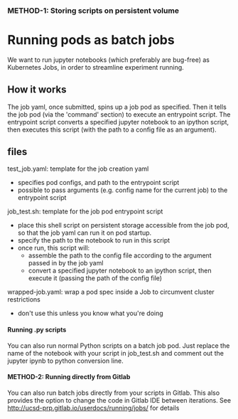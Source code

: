 
### METHOD-1: Storing scripts on persistent volume
# Running pods as batch jobs
We want to run jupyter notebooks (which preferably are bug-free) as Kubernetes Jobs, in order to streamline experiment running. 

## How it works
The job yaml, once submitted, spins up a job pod as specified. Then it tells the job pod (via the 'command' section) to execute an entrypoint script. The entrypoint script converts a specified jupyter notebook to an ipython script, then executes this script (with the path to a config file as an argument).

## files

test_job.yaml: template for the job creation yaml
- specifies pod configs, and path to the entrypoint script
- possible to pass arguments (e.g. config name for the current job) to the entrypoint script

job_test.sh: template for the job pod entrypoint script
- place this shell script on persistent storage accessible from the job pod, so that the job yaml can run it on pod startup. 
- specify the path to the notebook to run in this script
- once run, this script will:
    - assemble the path to the config file according to the argument passed in by the job yaml
    - convert a specified jupyter notebook to an ipython script, then execute it (passing the path of the config file)

wrapped-job.yaml: wrap a pod spec inside a Job to circumvent cluster restrictions
- don't use this unless you know what you're doing 


#### Running .py scripts
You can also run normal Python scripts on a batch job pod. Just replace the 
name of the notebook with your script in job_test.sh and comment out the jupyter ipynb
to python conversion line.

#### METHOD-2: Running directly from Gitlab
You can also run batch jobs directly from your scripts in Gitlab. This also provides the option to change the code in Gitlab IDE between iterations.
See http://ucsd-prp.gitlab.io/userdocs/running/jobs/ for details